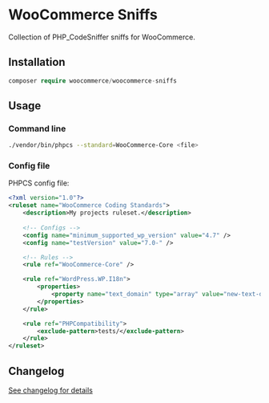 # WooCommerce Sniffs

Collection of PHP_CodeSniffer sniffs for WooCommerce.

## Installation

```php
composer require woocommerce/woocommerce-sniffs
```

## Usage

### Command line

```bash
./vendor/bin/phpcs --standard=WooCommerce-Core <file>
```

### Config file

PHPCS config file:

```xml
<?xml version="1.0"?>
<ruleset name="WooCommerce Coding Standards">
	<description>My projects ruleset.</description>
	
	<!-- Configs -->
	<config name="minimum_supported_wp_version" value="4.7" />
	<config name="testVersion" value="7.0-" />

	<!-- Rules -->
	<rule ref="WooCommerce-Core" />

	<rule ref="WordPress.WP.I18n">
		<properties>
			<property name="text_domain" type="array" value="new-text-domain" />
		</properties>
	</rule>

	<rule ref="PHPCompatibility">
		<exclude-pattern>tests/</exclude-pattern>
	</rule>
</ruleset>
```


## Changelog

[See changelog for details](https://github.com/woocommerce/woocommerce-sniffs/blob/master/CHANGELOG.md)

